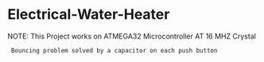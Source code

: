 # Electrical-Water-Heater
NOTE:
     This Project works on ATMEGA32 Microcontroller AT 16 MHZ Crystal
     
     
     
     Bouncing problem solved by a capacitor on each push button
